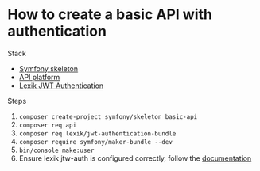 # How to create a basic API with authentication

Stack 
- [Symfony skeleton](https://symfony.com/doc/current/setup.html#creating-symfony-applications)
- [API platform](https://api-platform.com/)
- [Lexik JWT Authentication](https://github.com/lexik/LexikJWTAuthenticationBundle) 


Steps
1. `composer create-project symfony/skeleton basic-api`
2. `composer req api`
3. `composer req lexik/jwt-authentication-bundle`
4. `composer require symfony/maker-bundle --dev`
5. `bin/console make:user` 
6. Ensure lexik jtw-auth is configured correctly, follow the [documentation](https://github.com/lexik/LexikJWTAuthenticationBundle/blob/master/Resources/doc/index.md#configuration)
